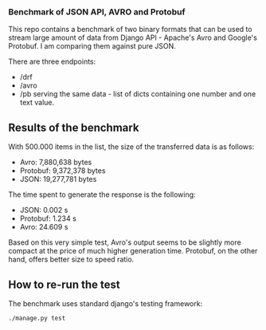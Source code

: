 ### Benchmark of JSON API, AVRO and Protobuf

This repo contains a benchmark of two binary formats that can be used to stream large amount of data from Django API -
Apache's Avro and Google's Protobuf. I am comparing them against pure JSON.

There are three endpoints:
- /drf
- /avro
- /pb
serving the same data - list of dicts containing one number and one text value.

## Results of the benchmark

With 500.000 items in the list, the size of the transferred data is as follows:
- Avro: 7,880,638 bytes
- Protobuf: 9,372,378 bytes
- JSON: 19,277,781 bytes

The time spent to generate the response is the following:
- JSON: 0.002 s
- Protobuf: 1.234 s
- Avro: 24.609 s

Based on this very simple test, Avro's output seems to be slightly more compact at the price of much higher
generation time. Protobuf, on the other hand, offers better size to speed ratio.

## How to re-run the test

The benchmark uses standard django's testing framework:
```shell script
./manage.py test
```

